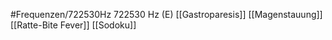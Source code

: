 #Frequenzen/722530Hz
722530 Hz (E)
[[Gastroparesis]]
[[Magenstauung]]
[[Ratte-Bite Fever]]
[[Sodoku]]